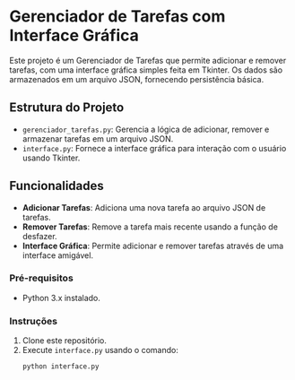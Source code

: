# Gerenciador de Tarefas com Interface Gráfica

Este projeto é um Gerenciador de Tarefas que permite adicionar e remover tarefas, com uma interface gráfica simples feita em Tkinter. Os dados são armazenados em um arquivo JSON, fornecendo persistência básica.

## Estrutura do Projeto

- `gerenciador_tarefas.py`: Gerencia a lógica de adicionar, remover e armazenar tarefas em um arquivo JSON.
- `interface.py`: Fornece a interface gráfica para interação com o usuário usando Tkinter.

## Funcionalidades

- **Adicionar Tarefas**: Adiciona uma nova tarefa ao arquivo JSON de tarefas.
- **Remover Tarefas**: Remove a tarefa mais recente usando a função de desfazer.
- **Interface Gráfica**: Permite adicionar e remover tarefas através de uma interface amigável.


### Pré-requisitos

- Python 3.x instalado.

### Instruções

1. Clone este repositório.
2. Execute `interface.py` usando o comando:
   ```bash
   python interface.py
